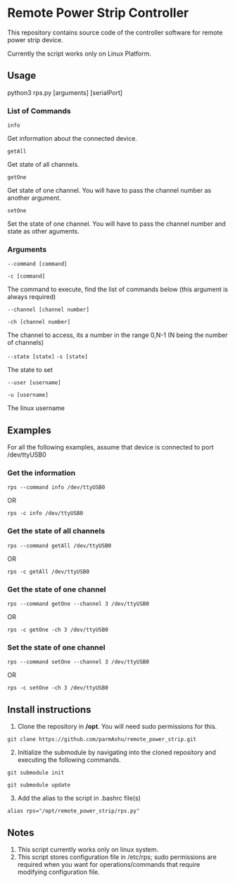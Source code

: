 # Remote Power Strip Controller

This repository contains source code of the controller software for remote power strip device.

Currently the script works only on Linux Platform.

## Usage

python3 rps.py [arguments] [serialPort]


### List of Commands

`info`

Get information about the connected device.

`getAll`

Get state of all channels.

`getOne`

Get state of one channel. You will have to pass the channel number as another argument.

`setOne`

Set the state of one channel. You will have to pass the channel number and state as other aguments.


### Arguments

`--command [command]`

`-c [command]`

The command to execute, find the list of commands below (this argument is always required)

`--channel [channel number]`

`-ch [channel number]`

The channel to access, its a number in the range 0,N-1 (N being the number of channels)

`--state [state]`
`-s [state]`

The state to set

`--user [username]`

`-u [username] `

The linux username

## Examples

For all the following examples, assume that device is connected to port /dev/ttyUSB0

### Get the information

`rps --command info /dev/ttyUSB0`

OR

`rps -c info /dev/ttyUSB0`

### Get the state of all channels

`rps --command getAll /dev/ttyUSB0`

OR

`rps -c getAll /dev/ttyUSB0`

### Get the state of one channel

`rps --command getOne --channel 3 /dev/ttyUSB0`

OR

`rps -c getOne -ch 3 /dev/ttyUSB0`

### Set the state of one channel

`rps --command setOne --channel 3 /dev/ttyUSB0`

OR

`rps -c setOne -ch 3 /dev/ttyUSB0`

## Install instructions

1. Clone the repository in **/opt**. You will need sudo permissions for this.

`git clone https://github.com/parmAshu/remote_power_strip.git`

2. Initialize the submodule by navigating into the cloned repository and executing the following commands.

`git submodule init`

`git submodule update`

3. Add the alias to the script in .bashrc file(s)

`alias rps="/opt/remote_power_strip/rps.py"`

## Notes

1. This script currently works only on linux system.
2. This script stores configuration file in /etc/rps; sudo permissions are required when you want for operations/commands that require modifying configuration file.

